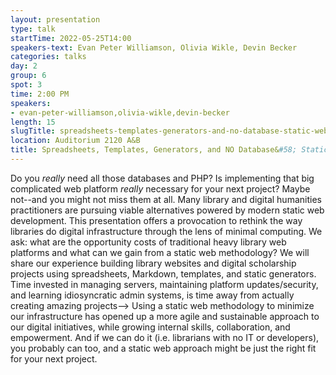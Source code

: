 ```yaml
---
layout: presentation
type: talk 
startTime: 2022-05-25T14:00
speakers-text: Evan Peter Williamson, Olivia Wikle, Devin Becker
categories: talks
day: 2
group: 6
spot: 3
time: 2:00 PM
speakers:
- evan-peter-williamson,olivia-wikle,devin-becker
length: 15
slugTitle: spreadsheets-templates-generators-and-no-database-static-web-methods-for-agile-library-infrastructure
location: Auditorium 2120 A&B
title: Spreadsheets, Templates, Generators, and NO Database&#58; Static Web Methods for Agile Library Infrastructure
---
```

Do you *really* need all those databases and PHP? Is implementing that big complicated web platform *really* necessary for your next project? Maybe not--and you might not miss them at all. Many library and digital humanities practitioners are pursuing viable alternatives powered by modern static web development. This presentation offers a provocation to rethink the way libraries do digital infrastructure through the lens of minimal computing. We ask: what are the opportunity costs of traditional heavy library web platforms and what can we gain from a static web methodology? We will share our experience building library websites and digital scholarship projects using spreadsheets, Markdown, templates, and static generators. Time invested in managing servers, maintaining platform updates/security, and learning idiosyncratic admin systems, is time away from actually creating amazing projects--> Using a static web methodology to minimize our infrastructure has opened up a more agile and sustainable approach to our digital initiatives, while growing internal skills, collaboration, and empowerment. And if we can do it (i.e. librarians with no IT or developers), you probably can too, and a static web approach might be just the right fit for your next project.